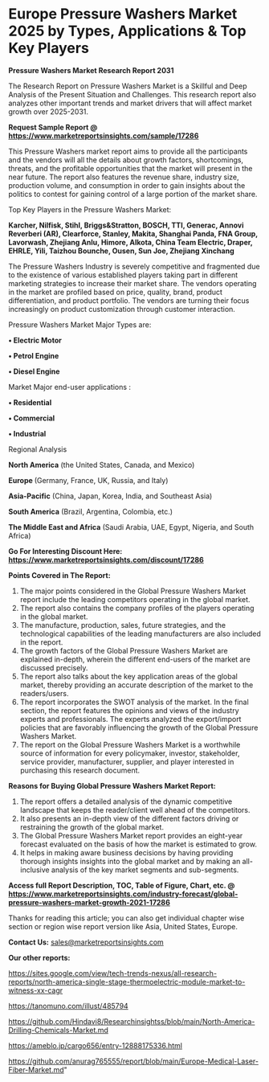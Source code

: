 # Europe Pressure Washers Market 2025 by Types, Applications & Top Key Players

<strong>Pressure Washers Market Research Report 2031</strong>

The Research Report on Pressure Washers Market is a Skillful and Deep Analysis of the Present Situation and Challenges. This research report also analyzes other important trends and market drivers that will affect market growth over 2025-2031.

<strong>Request Sample Report @ <a href=https://www.marketreportsinsights.com/sample/17286>https://www.marketreportsinsights.com/sample/17286</a></strong>

This Pressure Washers market report aims to provide all the participants and the vendors will all the details about growth factors, shortcomings, threats, and the profitable opportunities that the market will present in the near future. The report also features the revenue share, industry size, production volume, and consumption in order to gain insights about the politics to contest for gaining control of a large portion of the market share.

Top Key Players in the Pressure Washers Market:

<strong>Karcher, Nilfisk, Stihl, Briggs&Stratton, BOSCH, TTI, Generac, Annovi Reverberi (AR), Clearforce, Stanley, Makita, Shanghai Panda, FNA Group, Lavorwash, Zhejiang Anlu, Himore, Alkota, China Team Electric, Draper, EHRLE, Yili, Taizhou Bounche, Ousen, Sun Joe, Zhejiang Xinchang</strong>

The Pressure Washers Industry is severely competitive and fragmented due to the existence of various established players taking part in different marketing strategies to increase their market share. The vendors operating in the market are profiled based on price, quality, brand, product differentiation, and product portfolio. The vendors are turning their focus increasingly on product customization through customer interaction.

Pressure Washers Market Major Types are:

<strong>• Electric Motor

• Petrol Engine

• Diesel Engine</strong>

Market Major end-user applications :

<strong>• Residential

• Commercial

• Industrial</strong>

Regional Analysis

</u><strong><b>North America</b></strong> (the United States, Canada, and Mexico)

<strong><b>Europe </b></strong>(Germany, France, UK, Russia, and Italy)

<strong><b>Asia-Pacific</b></strong> (China, Japan, Korea, India, and Southeast Asia)

<strong><b>South America</b></strong> (Brazil, Argentina, Colombia, etc.)

<strong><b>The Middle East and Africa</b></strong> (Saudi Arabia, UAE, Egypt, Nigeria, and South Africa)

<strong>Go For Interesting Discount Here: <a href=https://www.marketreportsinsights.com/discount/17286>https://www.marketreportsinsights.com/discount/17286</a></strong>

<strong>Points Covered in The Report:</strong>
<ol>
  <li>The major points considered in the Global Pressure Washers Market report include the leading competitors operating in the global market.</li>
  <li>The report also contains the company profiles of the players operating in the global market.</li>
  <li>The manufacture, production, sales, future strategies, and the technological capabilities of the leading manufacturers are also included in the report.</li>
  <li>The growth factors of the Global Pressure Washers Market are explained in-depth, wherein the different end-users of the market are discussed precisely.</li>
  <li>The report also talks about the key application areas of the global market, thereby providing an accurate description of the market to the readers/users.</li>
  <li>The report incorporates the SWOT analysis of the market. In the final section, the report features the opinions and views of the industry experts and professionals. The experts analyzed the export/import policies that are favorably influencing the growth of the Global Pressure Washers Market.</li>
  <li>The report on the Global Pressure Washers Market is a worthwhile source of information for every policymaker, investor, stakeholder, service provider, manufacturer, supplier, and player interested in purchasing this research document.</li>
</ol>
<strong>Reasons for Buying Global Pressure Washers Market Report:</strong>

<ol>
  <li>The report offers a detailed analysis of the dynamic competitive landscape that keeps the reader/client well ahead of the competitors.</li>
  <li>It also presents an in-depth view of the different factors driving or restraining the growth of the global market.</li>
  <li>The Global Pressure Washers Market report provides an eight-year forecast evaluated on the basis of how the market is estimated to grow.</li>
  <li>It helps in making aware business decisions by having providing thorough insights insights into the global market and by making an all-inclusive analysis of the key market segments and sub-segments.</li>
</ol>
<strong>Access full Report Description, TOC, Table of Figure, Chart, etc. @ <a href=https://www.marketreportsinsights.com/industry-forecast/global-pressure-washers-market-growth-2021-17286>https://www.marketreportsinsights.com/industry-forecast/global-pressure-washers-market-growth-2021-17286</a></strong>


Thanks for reading this article; you can also get individual chapter wise section or region wise report version like Asia, United States, Europe.

<strong>Contact Us:</strong>
sales@marketreportsinsights.com

<strong>Our other reports:</strong>

<a href=https://sites.google.com/view/tech-trends-nexus/all-research-reports/north-america-single-stage-thermoelectric-module-market-to-witness-xx-cagr>https://sites.google.com/view/tech-trends-nexus/all-research-reports/north-america-single-stage-thermoelectric-module-market-to-witness-xx-cagr</a>

<a href=https://tanomuno.com/illust/485794>https://tanomuno.com/illust/485794</a>

<a href=https://github.com/Hindavi8/Researchinsightss/blob/main/North-America-Drilling-Chemicals-Market.md>https://github.com/Hindavi8/Researchinsightss/blob/main/North-America-Drilling-Chemicals-Market.md</a>

<a href=https://ameblo.jp/cargo656/entry-12888175336.html>https://ameblo.jp/cargo656/entry-12888175336.html</a>

<a href=https://github.com/anurag765555/report/blob/main/Europe-Medical-Laser-Fiber-Market.md>https://github.com/anurag765555/report/blob/main/Europe-Medical-Laser-Fiber-Market.md</a>"

